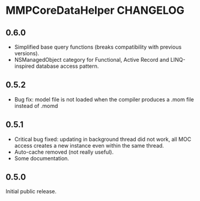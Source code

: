 # MMPCoreDataHelper CHANGELOG

## 0.6.0

* Simplified base query functions (breaks compatibility with previous versions).
* NSManagedObject category for Functional, Active Record and LINQ-inspired database access pattern.

## 0.5.2

* Bug fix: model file is not loaded when the compiler produces a .mom file instead of .momd

## 0.5.1

* Critical bug fixed: updating in background thread did not work, all MOC access creates a new instance even within the same thread.
* Auto-cache removed (not really useful).
* Some documentation.

## 0.5.0

Initial public release.
